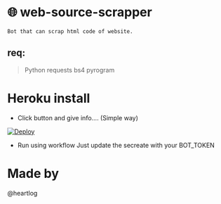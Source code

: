 # 🌐 web-source-scrapper
`Bot that can scrap html code of website.`
## req:
> Python 
> requests
> bs4
> pyrogram

# Heroku install
* Click button and give info.... (Simple way)

[![Deploy](https://www.herokucdn.com/deploy/button.svg)](https://heroku.com/deploy)

* Run using workflow
Just update the secreate with your BOT_TOKEN

# Made by
@heartlog